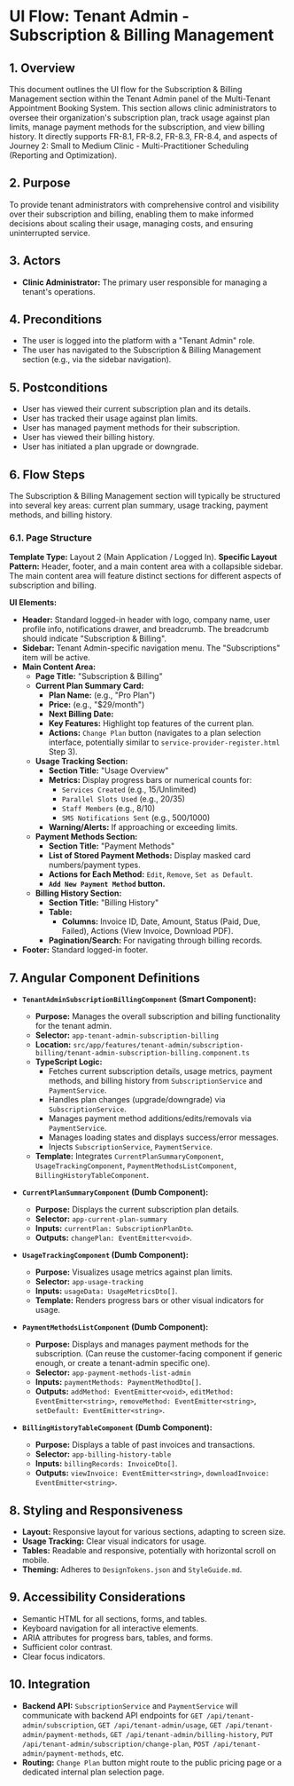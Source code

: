 # UI Flow: Tenant Admin - Subscription & Billing Management

## 1. Overview

This document outlines the UI flow for the Subscription & Billing Management section within the Tenant Admin panel of the Multi-Tenant Appointment Booking System. This section allows clinic administrators to oversee their organization's subscription plan, track usage against plan limits, manage payment methods for the subscription, and view billing history. It directly supports FR-8.1, FR-8.2, FR-8.3, FR-8.4, and aspects of Journey 2: Small to Medium Clinic - Multi-Practitioner Scheduling (Reporting and Optimization).

## 2. Purpose

To provide tenant administrators with comprehensive control and visibility over their subscription and billing, enabling them to make informed decisions about scaling their usage, managing costs, and ensuring uninterrupted service.

## 3. Actors

*   **Clinic Administrator:** The primary user responsible for managing a tenant's operations.

## 4. Preconditions

*   The user is logged into the platform with a "Tenant Admin" role.
*   The user has navigated to the Subscription & Billing Management section (e.g., via the sidebar navigation).

## 5. Postconditions

*   User has viewed their current subscription plan and its details.
*   User has tracked their usage against plan limits.
*   User has managed payment methods for their subscription.
*   User has viewed their billing history.
*   User has initiated a plan upgrade or downgrade.

## 6. Flow Steps

The Subscription & Billing Management section will typically be structured into several key areas: current plan summary, usage tracking, payment methods, and billing history.

### 6.1. Page Structure

**Template Type:** Layout 2 (Main Application / Logged In).
**Specific Layout Pattern:** Header, footer, and a main content area with a collapsible sidebar. The main content area will feature distinct sections for different aspects of subscription and billing.

**UI Elements:**
*   **Header:** Standard logged-in header with logo, company name, user profile info, notifications drawer, and breadcrumb. The breadcrumb should indicate "Subscription & Billing".
*   **Sidebar:** Tenant Admin-specific navigation menu. The "Subscriptions" item will be active.
*   **Main Content Area:**
    *   **Page Title:** "Subscription & Billing"
    *   **Current Plan Summary Card:**
        *   **Plan Name:** (e.g., "Pro Plan")
        *   **Price:** (e.g., "$29/month")
        *   **Next Billing Date:**
        *   **Key Features:** Highlight top features of the current plan.
        *   **Actions:** `Change Plan` button (navigates to a plan selection interface, potentially similar to `service-provider-register.html` Step 3).
    *   **Usage Tracking Section:**
        *   **Section Title:** "Usage Overview"
        *   **Metrics:** Display progress bars or numerical counts for:
            *   `Services Created` (e.g., 15/Unlimited)
            *   `Parallel Slots Used` (e.g., 20/35)
            *   `Staff Members` (e.g., 8/10)
            *   `SMS Notifications Sent` (e.g., 500/1000)
        *   **Warning/Alerts:** If approaching or exceeding limits.
    *   **Payment Methods Section:**
        *   **Section Title:** "Payment Methods"
        *   **List of Stored Payment Methods:** Display masked card numbers/payment types.
        *   **Actions for Each Method:** `Edit`, `Remove`, `Set as Default`.
        *   **`Add New Payment Method` button.**
    *   **Billing History Section:**
        *   **Section Title:** "Billing History"
        *   **Table:**
            *   **Columns:** Invoice ID, Date, Amount, Status (Paid, Due, Failed), Actions (View Invoice, Download PDF).
        *   **Pagination/Search:** For navigating through billing records.
*   **Footer:** Standard logged-in footer.

## 7. Angular Component Definitions

*   **`TenantAdminSubscriptionBillingComponent` (Smart Component):**
    *   **Purpose:** Manages the overall subscription and billing functionality for the tenant admin.
    *   **Selector:** `app-tenant-admin-subscription-billing`
    *   **Location:** `src/app/features/tenant-admin/subscription-billing/tenant-admin-subscription-billing.component.ts`
    *   **TypeScript Logic:**
        *   Fetches current subscription details, usage metrics, payment methods, and billing history from `SubscriptionService` and `PaymentService`.
        *   Handles plan changes (upgrade/downgrade) via `SubscriptionService`.
        *   Manages payment method additions/edits/removals via `PaymentService`.
        *   Manages loading states and displays success/error messages.
        *   Injects `SubscriptionService`, `PaymentService`.
    *   **Template:** Integrates `CurrentPlanSummaryComponent`, `UsageTrackingComponent`, `PaymentMethodsListComponent`, `BillingHistoryTableComponent`.

*   **`CurrentPlanSummaryComponent` (Dumb Component):**
    *   **Purpose:** Displays the current subscription plan details.
    *   **Selector:** `app-current-plan-summary`
    *   **Inputs:** `currentPlan: SubscriptionPlanDto`.
    *   **Outputs:** `changePlan: EventEmitter<void>`.

*   **`UsageTrackingComponent` (Dumb Component):**
    *   **Purpose:** Visualizes usage metrics against plan limits.
    *   **Selector:** `app-usage-tracking`
    *   **Inputs:** `usageData: UsageMetricsDto[]`.
    *   **Template:** Renders progress bars or other visual indicators for usage.

*   **`PaymentMethodsListComponent` (Dumb Component):**
    *   **Purpose:** Displays and manages payment methods for the subscription. (Can reuse the customer-facing component if generic enough, or create a tenant-admin specific one).
    *   **Selector:** `app-payment-methods-list-admin`
    *   **Inputs:** `paymentMethods: PaymentMethodDto[]`.
    *   **Outputs:** `addMethod: EventEmitter<void>`, `editMethod: EventEmitter<string>`, `removeMethod: EventEmitter<string>`, `setDefault: EventEmitter<string>`.

*   **`BillingHistoryTableComponent` (Dumb Component):**
    *   **Purpose:** Displays a table of past invoices and transactions.
    *   **Selector:** `app-billing-history-table`
    *   **Inputs:** `billingRecords: InvoiceDto[]`.
    *   **Outputs:** `viewInvoice: EventEmitter<string>`, `downloadInvoice: EventEmitter<string>`.

## 8. Styling and Responsiveness

*   **Layout:** Responsive layout for various sections, adapting to screen size.
*   **Usage Tracking:** Clear visual indicators for usage.
*   **Tables:** Readable and responsive, potentially with horizontal scroll on mobile.
*   **Theming:** Adheres to `DesignTokens.json` and `StyleGuide.md`.

## 9. Accessibility Considerations

*   Semantic HTML for all sections, forms, and tables.
*   Keyboard navigation for all interactive elements.
*   ARIA attributes for progress bars, tables, and forms.
*   Sufficient color contrast.
*   Clear focus indicators.

## 10. Integration

*   **Backend API:** `SubscriptionService` and `PaymentService` will communicate with backend API endpoints for `GET /api/tenant-admin/subscription`, `GET /api/tenant-admin/usage`, `GET /api/tenant-admin/payment-methods`, `GET /api/tenant-admin/billing-history`, `PUT /api/tenant-admin/subscription/change-plan`, `POST /api/tenant-admin/payment-methods`, etc.
*   **Routing:** `Change Plan` button might route to the public pricing page or a dedicated internal plan selection page.